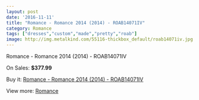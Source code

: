 ```yaml
---
layout: post
date: '2016-11-11'
title: "Romance - Romance 2014 (2014) - ROAB14071IV"
category: Romance
tags: ["dresses","custom","made","pretty","roab"]
image: http://img.metalkind.com/55116-thickbox_default/roab14071iv.jpg
---
```

Romance - Romance 2014 (2014) - ROAB14071IV

On Sales: **$377.99**
<a href="https://www.metalkind.com/en/romance/3583-roab14071iv.html"><amp-img layout="responsive" width="600" height="600" src="//img.metalkind.com/55116-thickbox_default/roab14071iv.jpg" alt="Romance - Romance 2014 (2014) - ROAB14071IV 0" /></a>
<a href="https://www.metalkind.com/en/romance/3583-roab14071iv.html"><amp-img layout="responsive" width="600" height="600" src="//img.metalkind.com/55117-thickbox_default/roab14071iv.jpg" alt="Romance - Romance 2014 (2014) - ROAB14071IV 1" /></a>

Buy it: [Romance - Romance 2014 (2014) - ROAB14071IV](https://www.metalkind.com/en/romance/3583-roab14071iv.html "Romance - Romance 2014 (2014) - ROAB14071IV")

View more: [Romance](https://www.metalkind.com/en/108-romance "Romance")